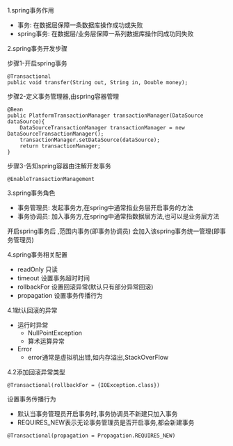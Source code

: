 1.spring事务作用 
- 事务: 在数据层保障一条数据库操作成功或失败
- spring事务: 在数据层/业务层保障一系列数据库操作同成功同失败

2.spring事务开发步骤

步骤1-开启spring事务
```
@Transactional
public void transfer(String out, String in, Double money);
```

步骤2-定义事务管理器,由spring容器管理
```
@Bean
public PlatformTransactionManager transactionManager(DataSource dataSource){
    DataSourceTransactionManager transactionManager = new DataSourceTransactionManager();
    transactionManager.setDataSource(dataSource);
    return transactionManager;
}
```

步骤3-告知spring容器由注解开发事务
```
@EnableTransactionManagement
```

3.spring事务角色
- 事务管理员: 发起事务方,在spring中通常指业务层开启事务的方法
- 事务协调员: 加入事务方,在spring中通常指数据层方法,也可以是业务层方法

开启spring事务后 ,范围内事务(即事务协调员)
会加入该spring事务统一管理(即事务管理员)

4.spring事务相关配置
- readOnly 只读
- timeout 设置事务超时时间
- rollbackFor 设置回滚异常(默认只有部分异常回滚)
- propagation 设置事务传播行为

4.1默认回滚的异常
- 运行时异常
  - NullPointException
  - 算术运算异常
- Error
  - error通常是虚拟机出错,如内存溢出,StackOverFlow

4.2添加回滚异常类型
```
@Transactional(rollbackFor = {IOException.class})
```

设置事务传播行为
- 默认当事务管理员开启事务时,事务协调员不新建只加入事务
- REQUIRES_NEW表示无论事务管理员是否开启事务,都会新建事务
```
@Transactional(propagation = Propagation.REQUIRES_NEW)
```
